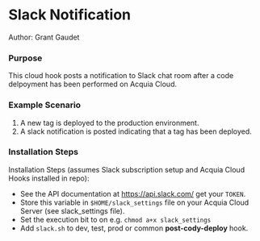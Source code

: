 # Slack Notification

Author: Grant Gaudet

### Purpose

This cloud hook posts a notification to Slack chat room after a code delpoyment
has been performed on Acquia Cloud.

### Example Scenario

1. A new tag is deployed to the production environment.
2. A slack notification is posted indicating that a tag has been deployed.

### Installation Steps

Installation Steps (assumes Slack subscription setup and Acquia Cloud Hooks installed in repo):

* See the API documentation at https://api.slack.com/ get your `TOKEN`.
* Store this variable in `$HOME/slack_settings` file on your Acquia Cloud Server (see slack_settings file).
* Set the execution bit to on e.g. `chmod a+x slack_settings`
* Add `slack.sh` to dev, test, prod or common __post-cody-deploy__ hook.


